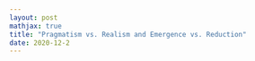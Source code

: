 ```yaml
---
layout: post
mathjax: true
title: "Pragmatism vs. Realism and Emergence vs. Reduction"
date: 2020-12-2
---
```

